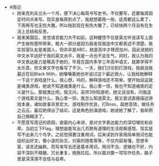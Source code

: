 - #周记
	- 刚来克利夫兰头一个月，便下决心每周书写史书，不仅要写，还要每周固定时间点来写。现实是每周到点了，我就想着拖一拖，这周都这么累了，下周再写也无伤大雅。所以拖到现在有伤大雅了，已经快两个月没有在生活上总结和反思。
	- 我来美国后，发觉语言能力大不如前，这种醒悟不仅是英文听说读写上面产生挫败感所带来，极大一部分是因为我发现我连中文都表述不清楚。我实验室队友是美国人，但并非是ABC，她是高中才移民加州，因此说她的中文水平远好于我的英文水平，我是一点也不会生气，同时，我认为我的中文表达能力是略高于她的，毕竟在国内多学三年高中语文，就算学得不太乐意，但文章文字也看写了不少。一天，我们讨论到打游戏，我就说我最近在玩Black Mith，她嚷嚷着她也听说过这个最近很火，让我给她解释一下这个游戏是什么。我心想，吗的，解释游戏还不简单。便开始说这就是魂类游戏，她说不知道魂类是什么，我心里一惊，我也不知道魂类的定义是什么。那就类比吧，我又问，巫师3你知道吧，她又说没有，问我这个游戏英文是什么，我心里一惊，我怎么知道英文。我又尝试直接描述游戏本身，诸如故事背景宏大、游戏制作优良，打Boss，超绝音效，做任务之云云，最后她得出了结论，这是角色扮演游戏，她说她了解了，我却把自己搞糊涂了。
	- 不愿意写周记的原因，直面内心来讲，是对文字表达能力的深切堪忧和自卑。当初立下Flag，理想是能写出几页颇有道理的生活观察感悟，现实是写不出来几个鸟字。之前觉得要注重用词，后来读到作家用简单用词也能组织出好文，像小波的杂文，刘瑜的随笔等等，不仅内容易懂，思想丰富，语言还幽默。而写来写去还是基本用词，用词不当，逻辑也不好，内容不深刻不精髓，冗长重复，拖拖拉拉。所以面对要一项写作任务，脑子里是深深滴不自信与自卑。